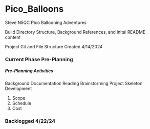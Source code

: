 # Pico_Balloons
Steve N5QC Pico Ballooning Adventures

Build Directory Structure, Background References, and inital README content


Project Git and File Structure Created 4/14/2024

### Current Phase Pre-Planning
##### Pre-Planning Activities
Background Documentation
Reading
Brainstorming
Project Skeleton Development
1. Scope
2. Schedule
3. Cost

### Backlogged 4/22/24
